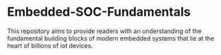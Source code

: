 # Embedded-SOC-Fundamentals
This repository aims to provide readers with an understanding of the fundamental building blocks of modern embedded systems that lie at the heart of billions of iot devices.
